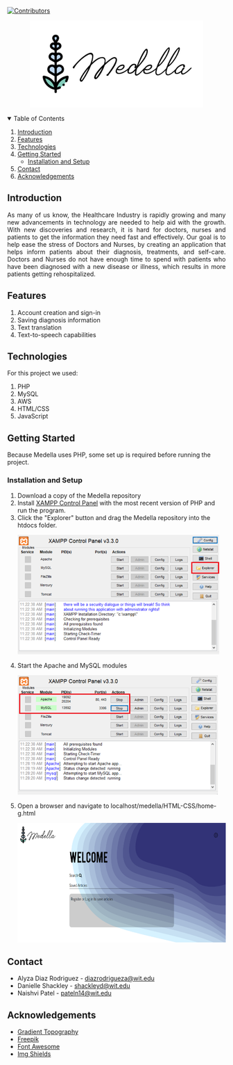 [![Contributors][contributors-shield]][contributors-url]

<p align="center">
    <img src="RESOURCES/m-logo.png" height="200px">
</p>

<!-- TABLE OF CONTENTS -->
<details open="open">
  <summary>Table of Contents</summary>
  <ol>
    <li>
      <a href="#introduction">Introduction</a>
    </li>
    <li><a href="#features">Features</a></li>
     <li><a href="#technologies">Technologies</li>
    <li><a href="#getting-started">Getting Started</a>
        <ul>
          <li><a href="#installation-and-setup">Installation and Setup</a></li>
      </ul>
    </li>
    <li><a href="#contact">Contact</a></li>
    <li><a href="#acknowledgements">Acknowledgements</a></li>
  </ol>
</details>

## Introduction
<p align="justify">
As many of us know, the Healthcare Industry is rapidly growing and many new advancements in technology are needed to help aid with the growth. With new discoveries and research, it is hard for doctors, nurses and patients to get the information they need fast and effectively. Our goal is to help ease the stress of Doctors and Nurses, by creating an application that helps inform patients about their diagnosis, treatments, and self-care. Doctors and Nurses do not have enough time to spend with patients who have been diagnosed with a new disease or illness, which results in more patients getting rehospitalized.
</p>

## Features
1. Account creation and sign-in
2. Saving diagnosis information
3. Text translation
4. Text-to-speech capabilities

## Technologies
For this project we used:
1. PHP
2. MySQL
3. AWS
4. HTML/CSS
5. JavaScript

## Getting Started
Because Medella uses PHP, some set up is required before running the project.

### Installation and Setup
1. Download a copy of the Medella repository
2. Install [XAMPP Control Panel](https://www.apachefriends.org/download.html) with the most recent version of PHP and run the program.
3. Click the "Explorer" button and drag the Medella repository into the htdocs folder.
    <p>
        <img src="RESOURCES/INSTRUCTIONS/xampp-explorer.png" height="275px">
    </p>
4. Start the Apache and MySQL modules
    <p>
        <img src="RESOURCES/INSTRUCTIONS/xampp-modules.png" height="275px">
    </p>
5. Open a browser and navigate to localhost/medella/HTML-CSS/home-g.html
    <p>
        <img src="RESOURCES/INSTRUCTIONS/guest-home-page.png" height="275px">
    </p>
    
## Contact
* Alyza Diaz Rodriguez - diazrodrigueza@wit.edu
* Danielle Shackley - shackleyd@wit.edu
* Naishvi Patel - pateln14@wit.edu


## Acknowledgements
* [Gradient Topography](https://coolbackgrounds.io/)
* [Freepik](https://www.flaticon.com/free-icon/lavender_4145325)
* [Font Awesome](https://fontawesome.com)
* [Img Shields](https://shields.io)



[contributors-shield]: https://img.shields.io/github/contributors/alyzadiaz/medella.svg?style=plastic&color=9cf
[contributors-url]: https://github.com/alyzadiaz/medella/graphs/contributors
